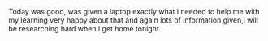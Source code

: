 Today was good, was given a laptop exactly what i needed to help me with my learning very happy about that and again lots of information given,i will be researching hard when i get home tonight.
